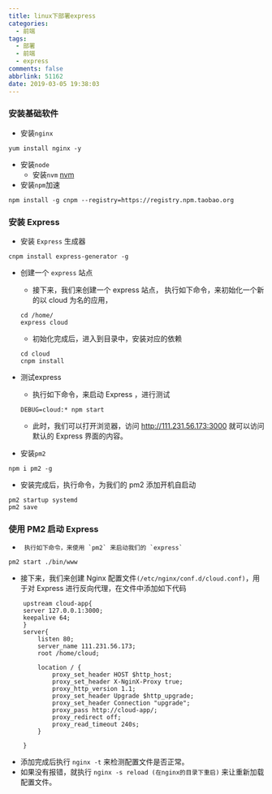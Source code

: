 ```yaml
---
title: linux下部署express
categories:
  - 前端
tags:
  - 部署
  - 前端
  - express
comments: false
abbrlink: 51162
date: 2019-03-05 19:38:03
---
```


### 安装基础软件
-   安装`nginx`
```
yum install nginx -y
```
-   安装`node`
    -   安装`nvm` [nvm](https://github.com/creationix/nvm)
-   安装`npm`加速
```
npm install -g cnpm --registry=https://registry.npm.taobao.org
```

### 安装 Express
-   安装 `Express` 生成器
```
cnpm install express-generator -g
```
-   创建一个 `express` 站点
    -   接下来，我们来创建一个 express 站点， 执行如下命令，来初始化一个新的以 cloud 为名的应用，
    ```
    cd /home/
    express cloud
    ```
    -   初始化完成后，进入到目录中，安装对应的依赖
    ```
    cd cloud 
    cnpm install
    ```

-   测试express
    -   执行如下命令，来启动 Express ，进行测试
    ```
    DEBUG=cloud:* npm start
    ```
    -   此时，我们可以打开浏览器，访问 http://111.231.56.173:3000 就可以访问默认的 Express 界面的内容。
    

-   安装`pm2`
```
npm i pm2 -g
```

-   安装完成后，执行命令，为我们的 pm2 添加开机自启动
```
pm2 startup systemd 
pm2 save
```

###   使用 PM2 启动 Express
-      执行如下命令，来使用 `pm2` 来启动我们的 `express`
```
pm2 start ./bin/www
```
    
-    接下来，我们来创建 Nginx 配置文件`(/etc/nginx/conf.d/cloud.conf)`，用于对 Express 进行反向代理，在文件中添加如下代码
```
    upstream cloud-app{
    server 127.0.0.1:3000;
    keepalive 64;
    }
    server{
        listen 80;
        server_name 111.231.56.173;
        root /home/cloud;
    
        location / {
            proxy_set_header HOST $http_host;
            proxy_set_header X-NginX-Proxy true;
            proxy_http_version 1.1;
            proxy_set_header Upgrade $http_upgrade;
            proxy_set_header Connection "upgrade";
            proxy_pass http://cloud-app/;
            proxy_redirect off;
            proxy_read_timeout 240s;
        }
    
    }
```
-   添加完成后执行 `nginx -t` 来检测配置文件是否正常。
-   如果没有报错，就执行 `nginx -s reload (在nginx的目录下重启)` 来让重新加载配置文件。


























